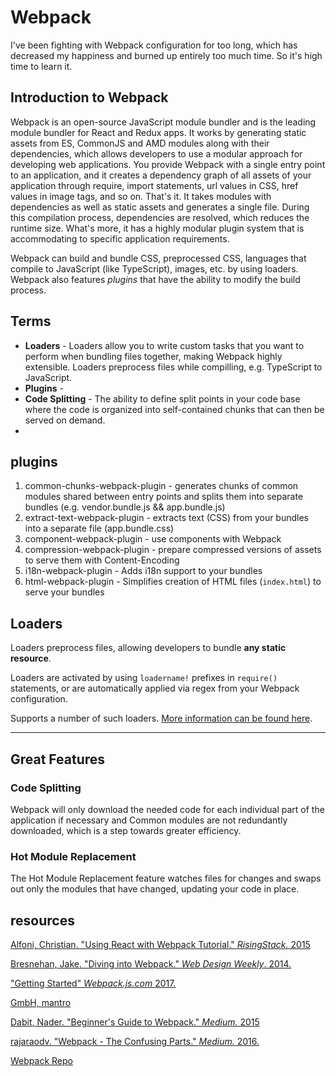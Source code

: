 # Webpack

I've been fighting with Webpack configuration for too long, which has decreased my happiness and burned up entirely too much time. So it's high time to learn it.

## Introduction to Webpack

Webpack is an open-source JavaScript module bundler and is the leading module bundler for React and Redux apps. It works by generating static assets from ES, CommonJS and AMD modules along with their dependencies, which allows developers to use a modular approach for developing web applications. You provide Webpack with a single entry point to an application, and it creates a dependency graph of all assets of your application through require, import statements, url values in CSS, href values in image tags, and so on. That's it. It takes modules with dependencies as well as static assets and generates a single file. During this compilation process, dependencies are resolved, which reduces the runtime size. What's more, it has a highly modular plugin system that is accommodating to specific application requirements.

Webpack can build and bundle CSS, preprocessed CSS, languages that compile to JavaScript (like TypeScript), images, etc. by using loaders. Webpack also features _plugins_ that have the ability to modify the build process.

## Terms
* __Loaders__ - Loaders allow you to write custom tasks that you want to perform when bundling files together, making Webpack highly extensible. Loaders preprocess files while compilling, e.g. TypeScript to JavaScript.
* __Plugins__ -
* __Code Splitting__ - The ability to define split points in your code base where the code is organized into self-contained chunks that can then be served on demand.
*

## plugins
1. common-chunks-webpack-plugin - generates chunks of common modules shared between entry points and splits them into separate bundles (e.g. vendor.bundle.js && app.bundle.js)
2. extract-text-webpack-plugin - extracts text (CSS) from your bundles into a separate file (app.bundle.css)
3. component-webpack-plugin - use components with Webpack
4. compression-webpack-plugin - prepare compressed versions of assets to serve them with Content-Encoding
5. i18n-webpack-plugin - Adds i18n support to your bundles
6. html-webpack-plugin - Simplifies creation of HTML files (`index.html`) to serve your bundles

## Loaders
Loaders preprocess files, allowing developers to bundle __any static resource__.

Loaders are activated by using `loadername!` prefixes in `require()` statements, or are automatically applied via regex from your Webpack configuration.

Supports a number of such loaders. [More information can be found here](https://webpack.js.org/loaders/).

***

## Great Features

### Code Splitting
Webpack will only download the needed code for each individual part of the application if necessary and Common modules are not redundantly downloaded, which is a step towards greater efficiency.

### Hot Module Replacement
The Hot Module Replacement feature watches files for changes and swaps out only the modules that have changed, updating your code in place.


## resources

[Alfoni, Christian. "Using React with Webpack Tutorial." _RisingStack._ 2015](https://blog.risingstack.com/using-react-with-webpack-tutorial/)

[Bresnehan, Jake. "Diving into Webpack." _Web Design Weekly_. 2014.](https://web-design-weekly.com/2014/09/24/diving-webpack/)

["Getting Started" _Webpack.js.com_ 2017.](https://webpack.js.org/guides/get-started/)

[GmbH, mantro](https://medium.com/@mantro_net/what-is-webpack-fd78456d8abb#.uq3z4y97e)

[Dabit, Nader. "Beginner's Guide to Webpack." _Medium._ 2015](https://medium.com/@dabit3/beginner-s-guide-to-webpack-b1f1a3638460#.mymvq3blc)

[rajaraodv. "Webpack - The Confusing Parts." _Medium._ 2016.](https://medium.com/@rajaraodv/webpack-the-confusing-parts-58712f8fcad9#.iismozn7g)

[Webpack Repo](https://github.com/webpack/webpack)
